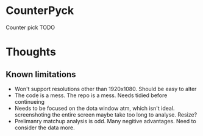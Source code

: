 CounterPyck
===========

Counter pick TODO

# Thoughts


 Known limitations
 --------------
- Won't support resolutions other than 1920x1080. Should be easy to alter
- The code is a mess. The repo is a mess. Needs tidied before continueing
- Needs to be focused on the dota window atm, which isn't ideal. screenshoting the entire screen maybe take too long to analyse. Resize?
- Prelimanry matchup analysis is odd. Many negitive advantages. Need to consider the data more.

